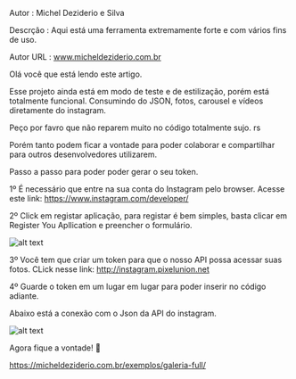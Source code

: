 Autor : Michel Deziderio e Silva

Descrção : Aqui está uma ferramenta extremamente forte e com vários fins de uso.

Autor URL : www.micheldeziderio.com.br

Olá você que está lendo este artigo.

Esse projeto ainda está em modo de teste e de estilização, porém está totalmente funcional. Consumindo do JSON, fotos, carousel e vídeos diretamente do instagram. 

Peço por favro que não reparem muito no código totalmente sujo. rs

Porém tanto podem ficar a vontade para poder colaborar e compartilhar para outros desenvolvedores utilizarem.

Passo a passo para poder poder gerar o seu token.

1º É necessário que entre na sua conta do Instagram pelo browser.
Acesse este link:
https://www.instagram.com/developer/

2º Click em registar aplicação, para registar é bem simples, basta clicar em Register You Apllication e preencher o formulário.

![alt text](http://micheldeziderio.com.br/wp-content/uploads/2018/07/instagram-resister-application.png)

3º Você tem que criar um token para que o nosso API possa acessar suas fotos.
CLick nesse link:
http://instagram.pixelunion.net

4º Guarde o token em um lugar em lugar para poder inserir no código adiante.

Abaixo está a conexão com o Json da API do instagram.

![alt text](http://micheldeziderio.com.br/wp-content/uploads/2018/07/conexao-json.png)

Agora fique a vontade! 🙂

https://micheldeziderio.com.br/exemplos/galeria-full/
